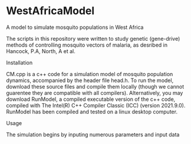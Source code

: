 # WestAfricaModel

A model to simulate mosquito populations in West Africa

The scripts in this repository were written to study genetic (gene-drive) methods of controlling mosquito vectors of malaria, as desribed in Hancock, P.A, North, A et al.

Installation

CM.cpp is a c++ code for a simulation model of mosquito population dynamics, accompanied by the header file head.h. To run the model, download these source files and compile them locally (though we cannot guarentee they are compatible with all compilers). Alternatively, you may download RunModel, a compiled executable version of the c++ code, compiled with The Intel(R) C++ Compiler Classic (ICC) (version 2021.9.0). RunModel has been compiled and tested on a linux desktop computer.

Usage

The simulation begins by inputing numerous parameters and input data
